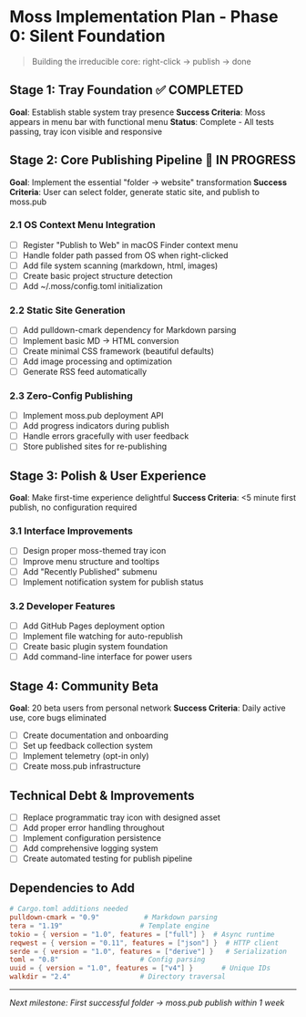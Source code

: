 # Moss Implementation Plan - Phase 0: Silent Foundation

> Building the irreducible core: right-click → publish → done

## Stage 1: Tray Foundation ✅ COMPLETED
**Goal**: Establish stable system tray presence
**Success Criteria**: Moss appears in menu bar with functional menu
**Status**: Complete - All tests passing, tray icon visible and responsive

## Stage 2: Core Publishing Pipeline 🚧 IN PROGRESS
**Goal**: Implement the essential "folder → website" transformation
**Success Criteria**: User can select folder, generate static site, and publish to moss.pub

### 2.1 OS Context Menu Integration
- [ ] Register "Publish to Web" in macOS Finder context menu
- [ ] Handle folder path passed from OS when right-clicked
- [ ] Add file system scanning (markdown, html, images)
- [ ] Create basic project structure detection
- [ ] Add ~/.moss/config.toml initialization

### 2.2 Static Site Generation  
- [ ] Add pulldown-cmark dependency for Markdown parsing
- [ ] Implement basic MD → HTML conversion
- [ ] Create minimal CSS framework (beautiful defaults)
- [ ] Add image processing and optimization
- [ ] Generate RSS feed automatically

### 2.3 Zero-Config Publishing
- [ ] Implement moss.pub deployment API
- [ ] Add progress indicators during publish
- [ ] Handle errors gracefully with user feedback
- [ ] Store published sites for re-publishing

## Stage 3: Polish & User Experience
**Goal**: Make first-time experience delightful
**Success Criteria**: <5 minute first publish, no configuration required

### 3.1 Interface Improvements
- [ ] Design proper moss-themed tray icon
- [ ] Improve menu structure and tooltips
- [ ] Add "Recently Published" submenu
- [ ] Implement notification system for publish status

### 3.2 Developer Features  
- [ ] Add GitHub Pages deployment option
- [ ] Implement file watching for auto-republish
- [ ] Create basic plugin system foundation
- [ ] Add command-line interface for power users

## Stage 4: Community Beta
**Goal**: 20 beta users from personal network
**Success Criteria**: Daily active use, core bugs eliminated
- [ ] Create documentation and onboarding
- [ ] Set up feedback collection system
- [ ] Implement telemetry (opt-in only)
- [ ] Create moss.pub infrastructure

## Technical Debt & Improvements
- [ ] Replace programmatic tray icon with designed asset
- [ ] Add proper error handling throughout
- [ ] Implement configuration persistence
- [ ] Add comprehensive logging system
- [ ] Create automated testing for publish pipeline

## Dependencies to Add
```toml
# Cargo.toml additions needed
pulldown-cmark = "0.9"           # Markdown parsing
tera = "1.19"                   # Template engine  
tokio = { version = "1.0", features = ["full"] }  # Async runtime
reqwest = { version = "0.11", features = ["json"] }  # HTTP client
serde = { version = "1.0", features = ["derive"] }   # Serialization
toml = "0.8"                    # Config parsing
uuid = { version = "1.0", features = ["v4"] }       # Unique IDs
walkdir = "2.4"                 # Directory traversal
```

---

*Next milestone: First successful folder → moss.pub publish within 1 week*